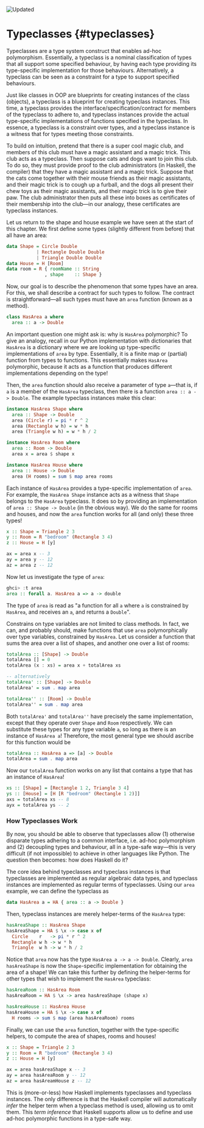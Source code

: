 ![Updated][update-shield]

# Typeclasses {#typeclasses}

Typeclasses are a type system construct that enables ad-hoc
polymorphism. Essentially, a typeclass is a nominal classification of
types that all support some specified behaviour, by having each type
providing its type-specific implementation for those behaviours.
Alternatively, a typeclass can be seen as a constraint for a type to
support specified behaviours.

Just like classes in OOP are blueprints for creating instances of the
class (objects), a typeclass is a blueprint for creating typeclass
instances. This time, a typeclass provides the
interface/specification/contract for members of the typeclass to adhere
to, and typeclass instances provide the actual type-specific
implementations of functions specified in the typeclass. In essence, a
typeclass is a constraint over types, and a typeclass instance is a witness that
for types meeting those constraints.

To build on intuition, pretend that there is a super cool magic club,
and members of this club must have a magic assistant and a magic trick.
This club acts as a typeclass. Then suppose cats and dogs want to join
this club. To do so, they must provide proof to the club administrators
(in Haskell, the compiler) that they have a magic assistant and a magic
trick. Suppose that the cats come together with their mouse friends as
their magic assistants, and their magic trick is to cough up a furball,
and the dogs all present their chew toys as their magic assistants, and
their magic trick is to give their paw. The club administrator then puts
all these into boxes as certificates of their membership into the
club&mdash;in our analogy, these certificates are typeclass instances.

Let us return to the shape and house example we have seen at the start
of this chapter. We first define some types (slightly different from
before) that all have an area:

``` haskell
data Shape = Circle Double
           | Rectangle Double Double
           | Triangle Double Double
data House = H [Room]
data room = R { roomName :: String
              , shape    :: Shape }
```

Now, our goal is to describe the phenomenon that some types have an
area. For this, we shall describe a contract for such types to follow.
The contract is straightforward&mdash;all such types must have an
`area` function (known as a method).

``` haskell
class HasArea a where
  area :: a -> Double
```

An important question one might ask is: why is `HasArea`
polymorphic? To give an analogy, recall in our Python implementation
with dictionaries that `HasArea` is a dictionary where we are
looking up type-specific implementations of `area` by type.
Essentially, it is a finite map or (partial) function from types to
functions. This essentially makes `HasArea` polymorphic,
because it acts as a function that produces different implementations
depending on the type!

Then, the `area` function should also receive a parameter of
type `a`&mdash;that is, if `a` is a member of the
`HasArea` typeclass, then there is a function
`area :: a -> Double`. The example typeclass instances make
this clear:

``` haskell
instance HasArea Shape where
  area :: Shape -> Double
  area (Circle r) = pi * r ^ 2
  area (Rectangle w h) = w * h
  area (Triangle w h) = w * h / 2

instance HasArea Room where
  area :: Room -> Double
  area x = area $ shape x

instance HasArea House where
  area :: House -> Double
  area (H rooms) = sum $ map area rooms
```

Each instance of `HasArea` provides a type-specific
implementation of `area`. For example, the
`HasArea Shape` instance acts as a witness that
`Shape` belongs to the `HasArea` typeclass. It does
so by providing an implementation of `area :: Shape -> Double`
(in the obvious way). We do the same for rooms and houses, and now the
`area` function works for all (and only) these three types!

``` haskell
x :: Shape = Triangle 2 3
y :: Room = R "bedroom" (Rectangle 3 4)
z :: House = H [y]

ax = area x -- 3
ay = area y -- 12
az = area z -- 12
```

Now let us investigate the type of `area`:

``` haskell
ghci> :t area
area :: forall a. HasArea a => a -> double
```

The type of `area` is read as "a function for all
`a` where `a` is constrained by `HasArea`,
and receives an `a`, and returns a `Double`".

Constrains on type variables are not limited to class methods. In fact,
we can, and probably should, make functions that use `area`
polymorphically over type variables, constrained by `HasArea`. Let
us consider a function that sums the area over a list of shapes, and
another one over a list of rooms:

``` haskell
totalArea :: [Shape] -> Double
totalArea [] = 0
totalArea (x : xs) = area x + totalArea xs

-- alternatively
totalArea' :: [Shape] -> Double
totalArea' = sum . map area

totalArea'' :: [Room] -> Double
totalArea'' = sum . map area
```

Both `totalArea'` and `totalArea''` have
precisely the same implementation, except that they operate over
`Shape` and `Room` respectively. We can
substitute these types for any type variable `a`, so long as
there is an instance of `HasArea a`! Therefore, the most
general type we should ascribe for this function would be

``` haskell
totalArea :: HasArea a => [a] -> Double
totalArea = sum . map area
```

Now our `totalArea` function works on any list that contains a
type that has an instance of `HasArea`!

``` haskell
xs :: [Shape] = [Rectangle 1 2, Triangle 3 4]
ys :: [House] = [H [R "bedroom" (Rectangle 1 2)]]
axs = totalArea xs -- 8
ayx = totalArea ys -- 2
```

### How Typeclasses Work

By now, you should be able to observe that typeclasses allow (1)
otherwise disparate types adhering to a common interface, i.e. ad-hoc
polymorphism and (2) decoupling types and behaviour, all in a type-safe
way&mdash;this is very difficult (if not impossible) to achieve in other
languages like Python. The question then becomes: how does Haskell do
it?

The core idea behind typeclasses and typeclass instances is that
typeclasses are implemented as regular algebraic data types, and
typeclass instances are implemented as regular terms of typeclasses.
Using our `area` example, we can define the typeclass as

``` haskell
data HasArea a = HA { area :: a -> Double }
```

Then, typeclass instances are merely helper-terms of the
`HasArea` type:

``` haskell
hasAreaShape :: HasArea Shape
hasAreaShape = HA $ \x -> case x of
  Circle    r   -> pi * r ^ 2
  Rectangle w h -> w * h
  Triangle  w h -> w * h / 2
```

Notice that `area` now has the type
`HasArea a -> a -> Double`. Clearly,
`area hasAreaShape` is now the `Shape`-specific
implementation for obtaining the area of a shape! We can take this
further by defining the helper-terms for other types that wish to
implement the `HasArea` typeclass:

``` haskell
hasAreaRoom :: HasArea Room
hasAreaRoom = HA $ \x -> area hasAreaShape (shape x)

hasAreaHouse :: HasArea House
hasAreaHouse = HA $ \x -> case x of
  H rooms -> sum $ map (area hasAreaRoom) rooms
```

Finally, we can use the `area` function, together with the
type-specific helpers, to compute the area of shapes, rooms and houses!

``` haskell
x :: Shape = Triangle 2 3
y :: Room = R "bedroom" (Rectangle 3 4)
z :: House = H [y]

ax = area hasAreaShape x -- 3
ay = area hasAreaRoom y -- 12
az = area hasAreamHouse z -- 12
```

This is (more-or-less) how Haskell implements typeclasses and typeclass
instances. The only difference is that the Haskell compiler will
automatically *infer* the helper term when a typeclass method is used,
allowing us to omit them. This *term inference* that Haskell supports
allow us to define and use ad-hoc polymorphic functions in a type-safe
way.


[update-shield]: https://img.shields.io/badge/LAST%20UPDATED-26%20OCT%202024-57ffd8?style=for-the-badge
